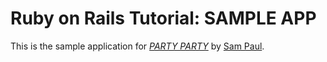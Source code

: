 # Ruby on Rails Tutorial: SAMPLE APP

This is the sample application for
[*PARTY PARTY*](http://www.yahoo.com/)
by [Sam Paul](http://www.facebook.com/).

